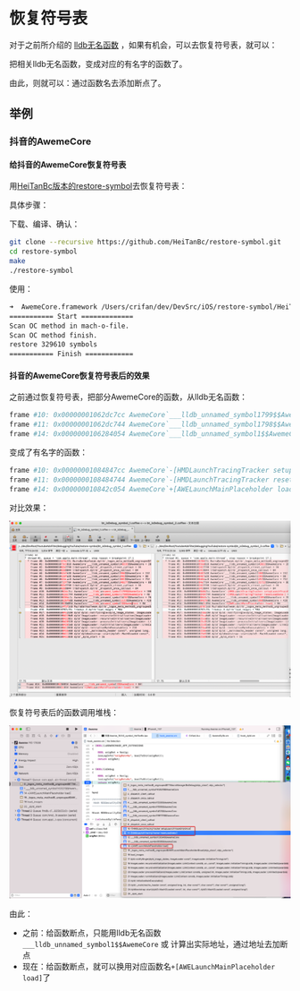 # 恢复符号表

对于之前所介绍的 [lldb无名函数](../../common_logic/advanced_usage/lldb_unname_func.md) ，如果有机会，可以去恢复符号表，就可以：

把相关lldb无名函数，变成对应的有名字的函数了。

由此，则就可以：通过函数名去添加断点了。

## 举例

### 抖音的AwemeCore

#### 给抖音的AwemeCore恢复符号表

用[HeiTanBc版本的restore-symbol](https://github.com/HeiTanBc/restore-symbol)去恢复符号表：

具体步骤：

下载、编译、确认：

```bash
git clone --recursive https://github.com/HeiTanBc/restore-symbol.git
cd restore-symbol
make
./restore-symbol
```

使用：

```bash
➜  AwemeCore.framework /Users/crifan/dev/DevSrc/iOS/restore-symbol/HeiTanBc/restore-symbol/restore-symbol AwemeCore_noSymbol -o AwemeCore_restoredSymbol_HeiTanBc
=========== Start =============
Scan OC method in mach-o-file.
Scan OC method finish.
restore 329610 symbols
=========== Finish ============
```

#### 抖音的AwemeCore恢复符号表后的效果

之前通过恢复符号表，把部分AwemeCore的函数，从lldb无名函数：

```bash
frame #10: 0x00000001062dc7cc AwemeCore`___lldb_unnamed_symbol1799$$AwemeCore + 100
frame #11: 0x00000001062dc744 AwemeCore`___lldb_unnamed_symbol1798$$AwemeCore + 48
frame #14: 0x0000000106284054 AwemeCore`___lldb_unnamed_symbol1$$AwemeCore + 84
```

变成了有名字的函数：

```bash
frame #10: 0x00000001084847cc AwemeCore`-[HMDLaunchTracingTracker setupLaunchTraceOnlyOnce] + 100
frame #11: 0x0000000108484744 AwemeCore`-[HMDLaunchTracingTracker resetLoadDate:] + 48
frame #14: 0x000000010842c054 AwemeCore`+[AWELaunchMainPlaceholder load] + 84
```

对比效果：

![AwemeCore_restore_symbol_diff](../../../assets/img/AwemeCore_restore_symbol_diff.png)

恢复符号表后的函数调用堆栈：

![AwemeCore_symbol_bt](../../../assets/img/AwemeCore_symbol_bt.png)

由此：

* 之前：给函数断点，只能用lldb无名函数`___lldb_unnamed_symbol1$$AwemeCore` 或 计算出实际地址，通过地址去加断点
* 现在：给函数断点，就可以换用对应函数名`+[AWELaunchMainPlaceholder load]`了

